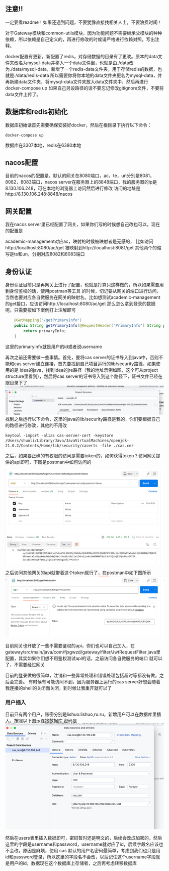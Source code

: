## 注意!!

一定要看readme！如果还遇到问题，不要犹豫直接找相关人士，不要浪费时间！

对于Gateway模块和common-utils模块，因为功能问题不需要继承父模块的种种依赖，所以依赖是自己定义的，再进行修改的时候请严格进行依赖对照，写出注释。

docker配置有更新，新配置了redis，对存储数据的目录有了更改。原本的data文件夹改名为mysql-data并移入一个data文件里，也就是由./data改为./data/mysql-data，新增了一个redis-data文件夹，用于存储redis的数据，也就是./data/redis-data
所以需要你将你本地的data文件夹更名为mysql-data，并再新建data文件夹，将mysql-data文件夹放入data文件夹中，然后再进行docker-compose up
如果自己另设路径的话不要忘记修改gitignore文件，不要将data文件上传了。


## 数据库和redis初始化

数据库初始话首先需要确保安装好docker，然后在根目录下执行以下命令：

```shell
docker-compose up 
```
数据库在3307本地，redis在6380本地

## nacos配置

目前的nacos的配置是，默认的网关在8080端口，ac，te，un分别是8081，8082，8083端口，nacos server在服务器上的8848端口，我的服务器的ip是8.130.106.248，可在本地的浏览器上访问然后进行修改
访问的地址是http://8.130.106.248:8848/nacos

## 网关配置
我在nacos server里已经配置了网关，如果你们写的时候想自己改也可以，现在的配置是

academic-management对应ac，映射的时候被映射者是无感的，
比如访问http://localhost:8080/ac/get
被映射到http://localhost:8081/get
其他两个的缩写是te和un，分别对应8082和8083端口

## 身份认证
身份认证目前只是再网关上进行了配置，也就是打算只这样做的，所以如果需要用到身份鉴权的话，使用postman等工具
的时候，切记要从网关的端口进行访问，当然也要对应各自微服务在网关的映射名。比如想测试academic-management的get接口，应该访问http://localhost:8080/ac/get
那么怎么拿到登录的数据呢，只需要按如下案例打上注解即可
```java
    @GetMapping("/getPrimaryInfo")
    public String getPrimaryInfo(@RequestHeader("PrimaryInfo") String primaryInfo) {
        return primaryInfo;
    }
```
这里的primaryinfo就是用户的id或者说username

再次之前还需要做一些事情。首先，要将cas server的证书导入到java中，否则不能和cas server建立连接，首先要找到自己项目运行的lib/security路径，如果使用的是
idea的java，找到idea的jre路径（我的地址示例如图，这个可从project structure里看到），然后将cas server的证书导入到这个路径下，证书文件已经在跟目录下了
![img.png](imgs/img.png)
找到之后运行以下命令，这里的java的lib/security路径是我的，你们要根据自己的路径进行修改，其他的不用改
```shell
keytool -import -alias cas-server-cert -keystore /Users/shuoli/Library/Java/JavaVirtualMachines/openjdk-21.0.2/Contents/Home/lib/security/cacerts -file ./cas.cer
```

之后，如果要正确的有权限的访问是需要token的，如何获得token？访问网关提供的api即可，下图是postman中如何访问的

![img_1.png](imgs/img_1.png)

之后访问其他网关的api就带着这个token就行了，在postman中如下图所示
![img.png](imgs/img2.png)

目前网关也开放了一些不需要鉴权的api，你们也可以自己加入，在gateway/src/main/java/com/fjxgwzd/gateway/filter/JwtRequestFilter.java里配置，其实如果你们想不用鉴权测试api的话，之前访问各自微服务的端口
就可以了，不需要经过网关

目前的登录做的很简单，注销和一些异常处理和错误处理包括超时等都没有做，之后会完善。
有时候有可能访问不到，因为服务器上运行的cas server好想会随着我连接的shell的关闭而关闭，到时候让我重开就可以了

### 用户插入
目前只有两个用户，账密分别是lishuo:lishuo,ru:ru，新增用户可以在数据库里插入，按照以下图示连接数据库,密码是
![img.png](imgs/img3.png)

然后在users表里插入数据即可，密码暂时还是明文的，后续会改成加密的，然后这里的字段是username和password，username就对应了id，后续字段名应该也不会改，原因是麻烦，使用
cas 默认的用户名密码最简单，考虑到我们也只是用id和password登录，所以这里的字段名不会改，以后记住这个username字段就是用户的id，数据现在这个数据库上存储者，之后再考虑转移数据库

